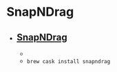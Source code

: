 # SnapNDrag
- [SnapNDrag](https://www.yellowmug.com/snapndrag/)
  -  
  - 
  - `brew cask install snapndrag`
